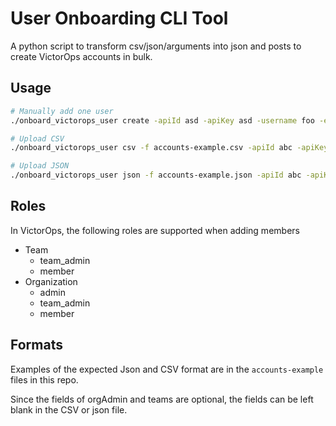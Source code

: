 # User Onboarding CLI Tool
A python script to transform csv/json/arguments into json and posts to create VictorOps accounts in bulk.

## Usage
```sh
# Manually add one user
./onboard_victorops_user create -apiId asd -apiKey asd -username foo -email foo@bar.gov -firstName foo -lastName bar -phone 1111111111 -teams team1,team2,team3

# Upload CSV
./onboard_victorops_user csv -f accounts-example.csv -apiId abc -apiKey 123

# Upload JSON
./onboard_victorops_user json -f accounts-example.json -apiId abc -apiKey 123
```

## Roles
In VictorOps, the following roles are supported when adding members
* Team
    * team_admin
    * member
* Organization
    * admin
    * team_admin
    * member

## Formats
Examples of the expected Json and CSV format are in the `accounts-example` files in this repo.

Since the fields of orgAdmin and teams are optional, the fields can be left blank in the CSV or json file.
